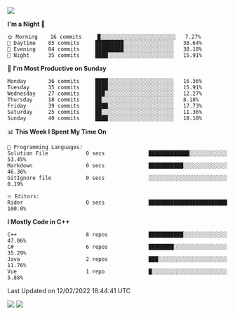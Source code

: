 ![](https://komarev.com/ghpvc/?username=lilpidgey&color=red)
<!--START_SECTION:waka-->
**I'm a Night 🦉** 

```text
🌞 Morning    16 commits     █░░░░░░░░░░░░░░░░░░░░░░░░   7.27% 
🌆 Daytime    85 commits     █████████░░░░░░░░░░░░░░░░   38.64% 
🌃 Evening    84 commits     █████████░░░░░░░░░░░░░░░░   38.18% 
🌙 Night      35 commits     ████░░░░░░░░░░░░░░░░░░░░░   15.91%

```
📅 **I'm Most Productive on Sunday** 

```text
Monday       36 commits     ████░░░░░░░░░░░░░░░░░░░░░   16.36% 
Tuesday      35 commits     ████░░░░░░░░░░░░░░░░░░░░░   15.91% 
Wednesday    27 commits     ███░░░░░░░░░░░░░░░░░░░░░░   12.27% 
Thursday     18 commits     ██░░░░░░░░░░░░░░░░░░░░░░░   8.18% 
Friday       39 commits     ████░░░░░░░░░░░░░░░░░░░░░   17.73% 
Saturday     25 commits     ██░░░░░░░░░░░░░░░░░░░░░░░   11.36% 
Sunday       40 commits     ████░░░░░░░░░░░░░░░░░░░░░   18.18%

```


📊 **This Week I Spent My Time On** 

```text
💬 Programming Languages: 
Solution File            0 secs              █████████████░░░░░░░░░░░░   53.45% 
Markdown                 0 secs              ███████████░░░░░░░░░░░░░░   46.36% 
GitIgnore file           0 secs              ░░░░░░░░░░░░░░░░░░░░░░░░░   0.19%

🔥 Editors: 
Rider                    0 secs              █████████████████████████   100.0%

```

**I Mostly Code in C++** 

```text
C++                      8 repos             ███████████░░░░░░░░░░░░░░   47.06% 
C#                       6 repos             ████████░░░░░░░░░░░░░░░░░   35.29% 
Java                     2 repos             ███░░░░░░░░░░░░░░░░░░░░░░   11.76% 
Vue                      1 repo              █░░░░░░░░░░░░░░░░░░░░░░░░   5.88%

```



 Last Updated on 12/02/2022 18:44:41 UTC
<!--END_SECTION:waka-->
![](https://hit.yhype.me/github/profile?user_id=42968544)
![](https://komarev.com/ghpvc/?lilpidgey)
